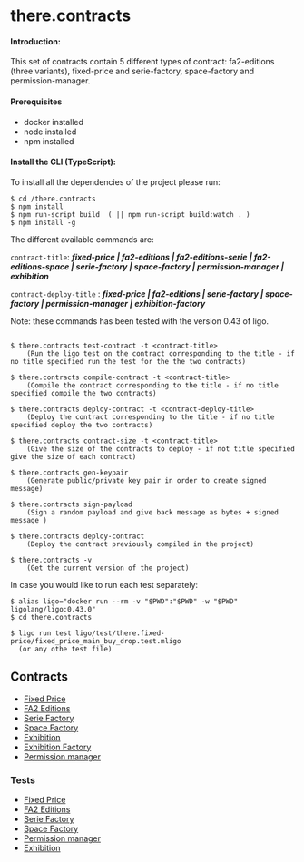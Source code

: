 # there.contracts

#### Introduction:

This set of contracts contain 5 different types of contract: fa2-editions (three variants), fixed-price and serie-factory, space-factory and permission-manager.

#### Prerequisites

- docker installed
- node installed
- npm installed

#### Install the CLI (TypeScript):

To install all the dependencies of the project please run:

```
$ cd /there.contracts
$ npm install
$ npm run-script build  ( || npm run-script build:watch . )
$ npm install -g
```

The different available commands are:

`contract-title`: ***fixed-price | fa2-editions | fa2-editions-serie | fa2-editions-space | serie-factory | space-factory | permission-manager | exhibition*** 

`contract-deploy-title` : ***fixed-price | fa2-editions | serie-factory | space-factory | permission-manager | exhibition-factory*** 

Note: these commands has been tested with the version 0.43 of ligo.
```

$ there.contracts test-contract -t <contract-title>
    (Run the ligo test on the contract corresponding to the title - if no title specified run the test for the the two contracts)

$ there.contracts compile-contract -t <contract-title>
    (Compile the contract corresponding to the title - if no title specified compile the two contracts)

$ there.contracts deploy-contract -t <contract-deploy-title> 
    (Deploy the contract corresponding to the title - if no title specified deploy the two contracts)

$ there.contracts contract-size -t <contract-title>
    (Give the size of the contracts to deploy - if not title specified give the size of each contract)

$ there.contracts gen-keypair
    (Generate public/private key pair in order to create signed message)

$ there.contracts sign-payload
    (Sign a random payload and give back message as bytes + signed message )

$ there.contracts deploy-contract
    (Deploy the contract previously compiled in the project)

$ there.contracts -v
    (Get the current version of the project)
```

In case you would like to run each test separately:

```
$ alias ligo="docker run --rm -v "$PWD":"$PWD" -w "$PWD" ligolang/ligo:0.43.0" 
$ cd there.contracts

$ ligo run test ligo/test/there.fixed-price/fixed_price_main_buy_drop.test.mligo 
  (or any othe test file)
```

## Contracts

- [Fixed Price](./ligo/there.fixed-price)
- [FA2 Editions](./ligo/there.fa2-editions)
- [Serie Factory](./ligo/there.art-factories/serie_factory.mligo)
- [Space Factory](./ligo/there.art-factories/space_factory.mligo)
- [Exhibition](./ligo/there.exhibition/)
- [Exhibition Factory](./ligo/there.art-factories/exhibition_factory.mligo)
- [Permission manager](./ligo/there.permission-manager)

### Tests 

- [Fixed Price](./ligo/test/there.fixed-price)
- [FA2 Editions](./ligo/test/there.fa2-editions)
- [Serie Factory](./ligo/test/there.art-factories/serie_factory_main.test.mligo)
- [Space Factory](./ligo/test/there.art-factories/space_factory_main.test.mligo)
- [Permission manager](./ligo/test/there.permission-manager)
- [Exhibition](./ligo/test/there.exhibition/)



